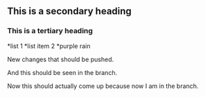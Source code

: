 ## This is a secondary heading
### This is a tertiary heading
*list 1
*list item 2
*purple rain

New changes that should be pushed.

And this should be seen in the branch.

Now this should actually come up because now I am in the branch.